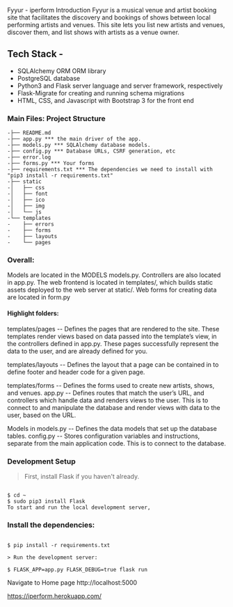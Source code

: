 Fyyur - iperform
Introduction
Fyyur is a musical venue and artist booking site that facilitates the discovery and bookings of shows between local performing artists and venues. This site lets you list new artists and venues, discover them, and list shows with artists as a venue owner.

## Tech Stack - 

- SQLAlchemy ORM ORM library
- PostgreSQL database
- Python3 and Flask server language and server framework, respectively 
- Flask-Migrate for creating and running schema migrations
- HTML, CSS, and Javascript with Bootstrap 3 for the front end

### Main Files: Project Structure 
```
-├── README.md
-├── app.py *** the main driver of the app. 
-├── models.py *** SQLAlchemy database models.
-├── config.py *** Database URLs, CSRF generation, etc
-├── error.log
-├── forms.py *** Your forms
-├── requirements.txt *** The dependencies we need to install with "pip3 install -r requirements.txt"
-├── static
-│   ├── css 
-│   ├── font
-│   ├── ico
-│   ├── img
-│   └── js
-└── templates
-    ├── errors
-    ├── forms
-    ├── layouts
-    └── pages
```
 ### Overall:

Models are located in the MODELS models.py.
Controllers are also located in app.py.
The web frontend is located in templates/, which builds static assets deployed to the web server at static/.
Web forms for creating data are located in form.py

#### Highlight folders:

templates/pages -- Defines the pages that are rendered to the site. These templates render views based on data passed into the template’s view, in the controllers defined in app.py. These pages successfully represent the data to the user, and are already defined for you.

templates/layouts -- Defines the layout that a page can be contained in to define footer and header code for a given page.

templates/forms -- Defines the forms used to create new artists, shows, and venues.
app.py -- Defines routes that match the user’s URL, and controllers which handle data and renders views to the user. This is to connect to and manipulate the database and render views with data to the user, based on the URL.

Models in models.py -- Defines the data models that set up the database tables.
config.py -- Stores configuration variables and instructions, separate from the main application code. This is to connect to the database.

### Development Setup

> First, install Flask if you haven't already.

```

$ cd ~
$ sudo pip3 install Flask
To start and run the local development server,

```

### Install the dependencies:
```

$ pip install -r requirements.txt

> Run the development server:

$ FLASK_APP=app.py FLASK_DEBUG=true flask run
```
Navigate to Home page http://localhost:5000


https://iperform.herokuapp.com/
